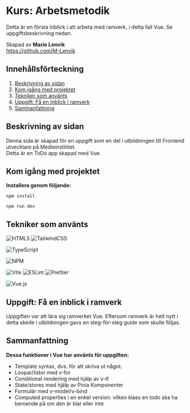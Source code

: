 # Kurs: Arbetsmetodik

Detta är en första inblick i att arbeta med ramverk, i detta fall Vue. Se uppgiftsbeskrivning nedan.

Skapad av **Marie Lenvik** <br> https://github.com/M-Lenvik

## Innehållsförteckning

1. [Beskrivning av sidan](#beskrivning-av-sidan)
2. [Kom igång med projektet](#kom-igång-med-projektet)
3. [Tekniker som använts](#tekniker-som-använts)
4. [Uppgift: Få en inblick i ramverk](#uppgift-få-en-inblick-i-ramverk)
5. [Sammanfattning](#sammanfattning)

## Beskrivning av sidan

<p>Denna sida är skapad för en uppgift som en del i utbildningen till Frontend utvecklare på Medieinstititet. <br>
Detta är en ToDo app skapad med Vue.</p>

## Kom igång med projektet

**Installera genom följande:**

```
npm install
```

```
npm run dev
```

## Tekniker som använts

![HTML5](https://img.shields.io/badge/html5-%23E34F26.svg?style=for-the-badge&logo=html5&logoColor=white) ![TailwindCSS](https://img.shields.io/badge/tailwindcss-%2338B2AC.svg?style=for-the-badge&logo=tailwind-css&logoColor=white)

![TypeScript](https://img.shields.io/badge/typescript-%23007ACC.svg?style=for-the-badge&logo=typescript&logoColor=white)

![NPM](https://img.shields.io/badge/NPM-%23CB3837.svg?style=for-the-badge&logo=npm&logoColor=white)

![Vite](https://img.shields.io/badge/vite-%23646CFF.svg?style=for-the-badge&logo=vite&logoColor=white) ![ESLint](https://img.shields.io/badge/ESLint-4B3263?style=for-the-badge&logo=eslint&logoColor=white) ![Prettier](https://img.shields.io/badge/prettier-%23F7B93E.svg?style=for-the-badge&logo=prettier&logoColor=black)

![Vue.js](https://img.shields.io/badge/vuejs-%2335495e.svg?style=for-the-badge&logo=vuedotjs&logoColor=%234FC08D)

## Uppgift: Få en inblick i ramverk

<p>Uppgiften var att lära sig ramverket Vue. Eftersom ramverk är helt nytt i detta skede i utbildningen gavs en steg-för-steg guide som skulle följas.

## Sammanfattning

**Dessa funktioner i Vue har använts för uppgiften:** <br>

- Template syntax, dvs. för att skriva ut något.
- Loopar/listor med v-for
- Conditional rendering med hjälp av v-if
- State/stores med hjälp av Pinia Komponenter
- Formulär med v-model/v-bind
- Computed properties i en enkel version: vilken klass en todo ska ha beroende på om den är klar eller inte
